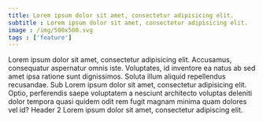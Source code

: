 ```yaml
---
title: Lorem ipsum dolor sit amet, consectetur adipisicing elit. 
subtitle : Lorem ipsum dolor sit amet, consectetur adipisicing elit.
image : /img/500x500.svg
tags : ['feature']
---
```

 Lorem ipsum dolor sit amet, consectetur adipisicing elit. Accusamus, consequatur aspernatur omnis iste. Voluptates, id inventore ea natus ab sed amet ipsa ratione sunt dignissimos. Soluta illum aliquid repellendus recusandae. Sub Lorem ipsum dolor sit amet, consectetur adipisicing elit. Optio, perferendis saepe voluptatem a nesciunt architecto voluptas deleniti dolor tempora quasi quidem odit rem fugit magnam minima quam dolores vel id? Header 2 Lorem ipsum dolor sit amet, consectetur adipiscing elit.